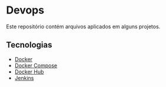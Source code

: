 # Devops

Este repositório contém arquivos aplicados em alguns projetos.

## Tecnologias
* [Docker](https://www.docker.com/)
* [Docker Compose](https://docs.docker.com/compose/)
* [Docker Hub](https://hub.docker.com/)
* [Jenkins](https://www.jenkins.io/)
